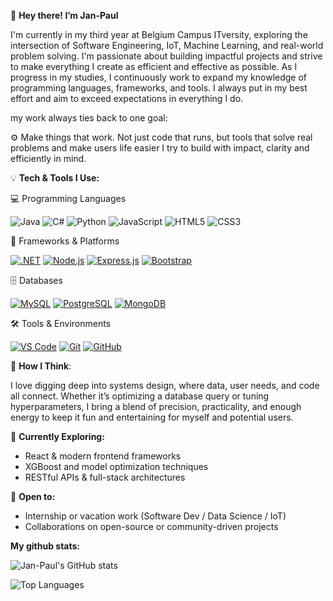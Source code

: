👋 **Hey there! I’m Jan-Paul**

I'm currently in my third year at Belgium Campus ITversity, exploring the intersection of Software Engineering, IoT, Machine Learning, and real-world problem solving. I'm passionate about building impactful projects and strive to make everything I create as efficient and effective as possible. As I progress in my studies, I continuously work to expand my knowledge of programming languages, frameworks, and tools. I always put in my best effort and aim to exceed expectations in everything I do.

my work always ties back to one goal:

  ⚙️ Make things that work.
      Not just code that runs, but tools that solve real problems and make users life easier I try to build with impact, clarity and efficiently in mind.


💡 **Tech & Tools I Use:**

💻 Programming Languages

![Java](https://img.shields.io/badge/Java-ED8B00?style=for-the-badge&logo=java&logoColor=white)
![C#](https://img.shields.io/badge/C%23-239120?style=for-the-badge&logo=c-sharp&logoColor=white)
![Python](https://img.shields.io/badge/Python-3776AB?style=for-the-badge&logo=python&logoColor=white)
![JavaScript](https://img.shields.io/badge/JavaScript-F7DF1E?style=for-the-badge&logo=javascript&logoColor=black)
![HTML5](https://img.shields.io/badge/HTML5-E34F26?style=for-the-badge&logo=html5&logoColor=white)
![CSS3](https://img.shields.io/badge/CSS3-1572B6?style=for-the-badge&logo=css3&logoColor=white)

🧰 Frameworks & Platforms

[![.NET](https://img.shields.io/badge/.NET-512BD4?style=for-the-badge&logo=dotnet&logoColor=white)](https://dotnet.microsoft.com/)
[![Node.js](https://img.shields.io/badge/Node.js-339933?style=for-the-badge&logo=node.js&logoColor=white)](https://nodejs.org/)
[![Express.js](https://img.shields.io/badge/Express.js-000000?style=for-the-badge&logo=express&logoColor=white)](https://expressjs.com/)
[![Bootstrap](https://img.shields.io/badge/Bootstrap-7952B3?style=for-the-badge&logo=bootstrap&logoColor=white)](https://getbootstrap.com/)

🗄️ Databases

[![MySQL](https://img.shields.io/badge/MySQL-4479A1?style=for-the-badge&logo=mysql&logoColor=white)](https://www.mysql.com/)
[![PostgreSQL](https://img.shields.io/badge/PostgreSQL-336791?style=for-the-badge&logo=postgresql&logoColor=white)](https://www.postgresql.org/)
[![MongoDB](https://img.shields.io/badge/MongoDB-47A248?style=for-the-badge&logo=mongodb&logoColor=white)](https://www.mongodb.com/)

🛠️ Tools & Environments

[![VS Code](https://img.shields.io/badge/VS%20Code-007ACC?style=for-the-badge&logo=visual-studio-code&logoColor=white)](https://code.visualstudio.com/)
[![Git](https://img.shields.io/badge/Git-F05033?style=for-the-badge&logo=git&logoColor=white)](https://git-scm.com/)
[![GitHub](https://img.shields.io/badge/GitHub-181717?style=for-the-badge&logo=github&logoColor=white)](https://github.com/)


🧠 **How I Think**:

I love digging deep into systems design, where data, user needs, and code all connect. Whether it’s optimizing a database query or tuning hyperparameters, I bring a blend of precision, practicality, and enough energy to keep it fun and entertaining for myself and potential users.



🧭 **Currently Exploring:**
- React & modern frontend frameworks  
- XGBoost and model optimization techniques  
- RESTful APIs & full-stack architectures


🚀 **Open to:**
- Internship or vacation work (Software Dev / Data Science / IoT)
- Collaborations on open-source or community-driven projects





**My github stats:**

![Jan-Paul's GitHub stats](https://github-readme-stats.vercel.app/api?username=JPgitstuff&show_icons=true&theme=radical)

![Top Languages](https://github-readme-stats.vercel.app/api/top-langs/?username=JPgitstuff&layout=compact&theme=radical)


